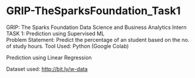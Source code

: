 # GRIP-TheSparksFoundation_Task1
GRIP: The Sparks Foundation Data Science and Business Analytics Intern  
TASK 1: Prediction using Supervised ML  
Problem Statement: Predict the percentage of an student based on the no. of study hours. 
Tool Used: Python (Google Colab)

Prediction using Linear Regression

Dataset used: http://bit.ly/w-data


